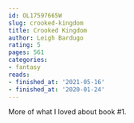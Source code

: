 ```yaml
---
id: OL17597665W
slug: crooked-kingdom
title: Crooked Kingdom
author: Leigh Bardugo
rating: 5
pages: 561
categories:
- fantasy
reads:
- finished_at: '2021-05-16'
- finished_at: '2020-01-24'
---
```

More of what I loved about book #1.
